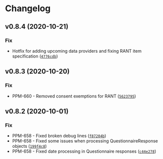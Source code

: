 # Changelog

<!--next-version-placeholder-->

## v0.8.4 (2020-10-21)
### Fix
* Hotfix for adding upcoming data providers and fixing RANT item specification ([`4776cdb`](https://github.com/hms-dbmi/ppm-utils/commit/4776cdbe2d2e6b7395877d0cbea66a8e7715e7b9))

## v0.8.3 (2020-10-20)
### Fix
* PPM-660 - Removed consent exemptions for RANT ([`5623795`](https://github.com/hms-dbmi/ppm-utils/commit/56237956d4c97eb4f99a012dd1328e738a9a9aeb))

## v0.8.2 (2020-10-01)
### Fix
* PPM-658 - Fixed broken debug lines ([`f87204b`](https://github.com/hms-dbmi/ppm-utils/commit/f87204b51b8f65be1d62bd804714a38603639592))
* PPM-658 - Fixed some issues when processing QuestionnaireResponse objects ([`199f4c8`](https://github.com/hms-dbmi/ppm-utils/commit/199f4c8250306eb89d19842078e02d0aaa2f4fcc))
* PPM-658 - Fixed date processing in Questionnaire responses ([`c44e278`](https://github.com/hms-dbmi/ppm-utils/commit/c44e278190e20d1e3e0315d578008ec982003f77))
